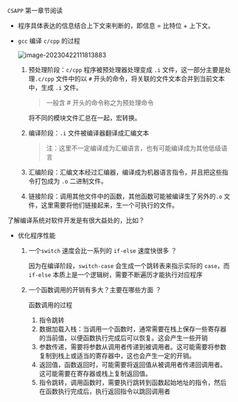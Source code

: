 `CSAPP` 第一章节阅读

- 程序具体表达的信息结合上下文来判断的，即信息 = 比特位 + 上下文。

- `gcc` 编译 `c/cpp` 的过程

	![image-20230422111813883](https://typra-pictures.oss-cn-beijing.aliyuncs.com/imgs/image-20230422111813883.png)

	1. 预处理阶段：`c/cpp` 程序被预处理器处理变成 `.i` 文件，这一部分主要是处理`.c/cpp` 文件中的以 `#` 开头的命令，将关联的文件文本合并到当前文本中，生成 `.i` 文件。

		> 一般含 # 开头的命令称之为预处理命令

		将不同的模块文件汇总在一起，宏转换。

	2. 编译阶段：`.i` 文件被编译器翻译成汇编文本

		> 注：这里不一定编译成为汇编语言，也有可能编译成为其他低级语言

	3. 汇编阶段：汇编文本经过汇编器，编译成为机器语言指令，并且把这些指令打包成为 `.o` 二进制文件。

	4. 链接阶段：调用其他文件中的函数，其他函数可能被编译生了另外的`.o` 文件，这里需要将他们链接起来，生一个可执行的文件。

了解编译系统对软件开发是有很大益处的，比如？

- 优化程序性能

	1. 一个`switch` 速度会比一系列的 `if-else` 速度快很多 ？ 

		因为在编译阶段，`switch-case` 会生成一个跳转表来指示实际的 `case`，而`if-else` 本质上是一个逻辑树，需要不断遍历才能执行对应程序

	2. 一个函数调用的开销有多大？主要在哪些方面 ？

		函数调用的过程

		1. 指令跳转
		2. 数据加载入栈：当调用一个函数时，通常需要在栈上保存一些寄存器的当前值，以便函数执行完成后可以恢复。这会产生一些开销
		3. 参数传递，需要将参数从调用者传递到被调用者。这可能需要将参数复制到栈上或适当的寄存器中，这也会产生一定的开销。
		4. 返回值，函数返回时，可能需要将返回值从被调用者传递回调用者。这可能需要在寄存器或栈上复制返回值。
		5. 指令跳转，调用函数时，需要执行跳转到函数起始地址的指令，然后在函数执行完成后，执行返回指令以跳回调用者
